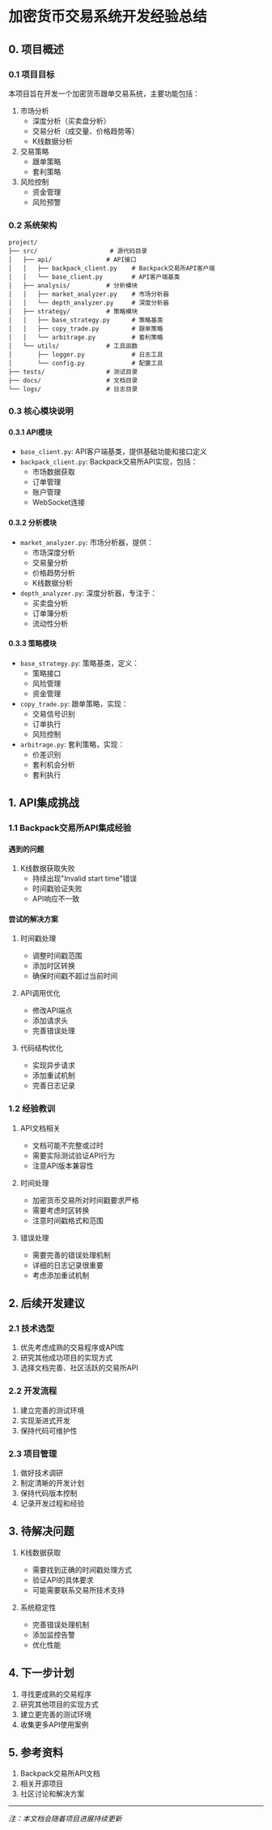 # 加密货币交易系统开发经验总结

## 0. 项目概述

### 0.1 项目目标
本项目旨在开发一个加密货币跟单交易系统，主要功能包括：
1. 市场分析
   - 深度分析（买卖盘分析）
   - 交易分析（成交量、价格趋势等）
   - K线数据分析
2. 交易策略
   - 跟单策略
   - 套利策略
3. 风险控制
   - 资金管理
   - 风险预警

### 0.2 系统架构
```
project/
├── src/                    # 源代码目录
│   ├── api/               # API接口
│   │   ├── backpack_client.py    # Backpack交易所API客户端
│   │   └── base_client.py        # API客户端基类
│   ├── analysis/          # 分析模块
│   │   ├── market_analyzer.py    # 市场分析器
│   │   └── depth_analyzer.py     # 深度分析器
│   ├── strategy/          # 策略模块
│   │   ├── base_strategy.py      # 策略基类
│   │   ├── copy_trade.py         # 跟单策略
│   │   └── arbitrage.py          # 套利策略
│   └── utils/             # 工具函数
│       ├── logger.py             # 日志工具
│       └── config.py             # 配置工具
├── tests/                 # 测试目录
├── docs/                  # 文档目录
└── logs/                  # 日志目录
```

### 0.3 核心模块说明

#### 0.3.1 API模块
- `base_client.py`: API客户端基类，提供基础功能和接口定义
- `backpack_client.py`: Backpack交易所API实现，包括：
  - 市场数据获取
  - 订单管理
  - 账户管理
  - WebSocket连接

#### 0.3.2 分析模块
- `market_analyzer.py`: 市场分析器，提供：
  - 市场深度分析
  - 交易量分析
  - 价格趋势分析
  - K线数据分析
- `depth_analyzer.py`: 深度分析器，专注于：
  - 买卖盘分析
  - 订单簿分析
  - 流动性分析

#### 0.3.3 策略模块
- `base_strategy.py`: 策略基类，定义：
  - 策略接口
  - 风险管理
  - 资金管理
- `copy_trade.py`: 跟单策略，实现：
  - 交易信号识别
  - 订单执行
  - 风险控制
- `arbitrage.py`: 套利策略，实现：
  - 价差识别
  - 套利机会分析
  - 套利执行

## 1. API集成挑战

### 1.1 Backpack交易所API集成经验

#### 遇到的问题
1. K线数据获取失败
   - 持续出现"Invalid start time"错误
   - 时间戳验证失败
   - API响应不一致

#### 尝试的解决方案
1. 时间戳处理
   - 调整时间戳范围
   - 添加时区转换
   - 确保时间戳不超过当前时间

2. API调用优化
   - 修改API端点
   - 添加请求头
   - 完善错误处理

3. 代码结构优化
   - 实现异步请求
   - 添加重试机制
   - 完善日志记录

### 1.2 经验教训

1. API文档相关
   - 文档可能不完整或过时
   - 需要实际测试验证API行为
   - 注意API版本兼容性

2. 时间处理
   - 加密货币交易所对时间戳要求严格
   - 需要考虑时区转换
   - 注意时间戳格式和范围

3. 错误处理
   - 需要完善的错误处理机制
   - 详细的日志记录很重要
   - 考虑添加重试机制

## 2. 后续开发建议

### 2.1 技术选型
1. 优先考虑成熟的交易程序或API库
2. 研究其他成功项目的实现方式
3. 选择文档完善、社区活跃的交易所API

### 2.2 开发流程
1. 建立完善的测试环境
2. 实现渐进式开发
3. 保持代码可维护性

### 2.3 项目管理
1. 做好技术调研
2. 制定清晰的开发计划
3. 保持代码版本控制
4. 记录开发过程和经验

## 3. 待解决问题

1. K线数据获取
   - 需要找到正确的时间戳处理方式
   - 验证API的具体要求
   - 可能需要联系交易所技术支持

2. 系统稳定性
   - 完善错误处理机制
   - 添加监控告警
   - 优化性能

## 4. 下一步计划

1. 寻找更成熟的交易程序
2. 研究其他项目的实现方式
3. 建立更完善的测试环境
4. 收集更多API使用案例

## 5. 参考资料

1. Backpack交易所API文档
2. 相关开源项目
3. 社区讨论和解决方案

---
*注：本文档会随着项目进展持续更新* 